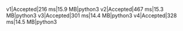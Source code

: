 v1|Accepted|216 ms|15.9 MB|python3
v2|Accepted|467 ms|15.3 MB|python3
v3|Accepted|301 ms|14.4 MB|python3
v4|Accepted|328 ms|14.5 MB|python3
